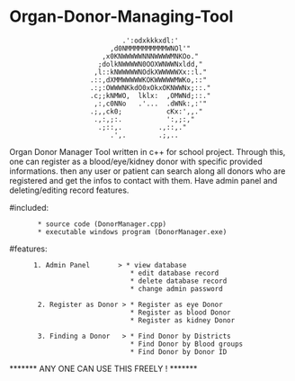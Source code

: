 # Organ-Donor-Managing-Tool

                                .':odxkkkxdl:'
                             ,d0NMMMMMMMMMMWNOl'"
                           ,x0KNWWWWWNNNWWWWMNKOo."
                          ;dolkNWWWWN0OOXWNWWNxldd,"
                         ,l::kNWWWWWNOdkXWWWWWXx::l."
                        .::,dXMMWWWWWKOKWWWWWMWKo,::"
                        .:;:OWWWNKkdO0xOkxOKNWWNx;::."
                        .c;;kNMWO,  lklx:  ,OMWNd;::."
                         ,:,c0NNo   .'...  .dWNk:,:'"
                        .;,,ck0;           cKx:',,."
                         .,:,;:.           ':,;:,"
                          .;::,.         .,::,."
                             .',.        .;,..  

Organ Donor Manager Tool written in c++ for school project. 
Through this, one can register as a blood/eye/kidney donor with specific provided informations.
then any user or patient can search along all donors who are registered and get the infos to contact with them.
Have admin panel and deleting/editing record features.


#included:

           * source code (DonorManager.cpp)
           * executable windows program (DonorManager.exe)
          
          
          
#features: 
          
          1. Admin Panel       > * view database
                                  * edit database record
                                  * delete database record
                                  * change admin password
                            
           2. Register as Donor > * Register as eye Donor
                                  * Register as blood Donor
                                  * Register as kidney Donor
                              
           3. Finding a Donor   > * Find Donor by Districts
                                  * Find Donor by Blood groups
                                  * Find Donor by Donor ID
                                  
                                  
                                  
 ******* ANY ONE CAN USE THIS FREELY ! ******* 
